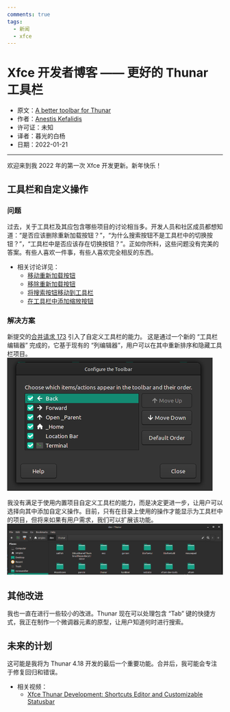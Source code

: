 ```yaml
---
comments: true
tags:
  - 新闻
  - xfce
---
```


# Xfce 开发者博客 —— 更好的 Thunar 工具栏 

- 原文：[A better toolbar for Thunar](http://users.uoa.gr/~sdi1800073/sources/xfce_blog10.html)
- 作者：[Anestis Kefalidis](http://users.uoa.gr/~sdi1800073/)
- 许可证：未知
- 译者：暮光的白杨
- 日期：2022-01-21

----

欢迎来到我 2022 年的第一次 Xfce 开发更新。新年快乐！

## 工具栏和自定义操作

### 问题

过去，关于工具栏及其应包含哪些项目的讨论相当多。开发人员和社区成员都想知道：“是否应该删除重新加载按钮？”，“为什么搜索按钮不是工具栏中的切换按钮？”，“工具栏中是否应该存在切换按钮？”。正如你所料，这些问题没有完美的答案。有些人喜欢一件事，有些人喜欢完全相反的东西。

- 相关讨论详见：
    * [移动重新加载按钮](https://gitlab.xfce.org/xfce/thunar/-/merge_requests/99)
    * [移除重新加载按钮](https://gitlab.xfce.org/xfce/thunar/-/merge_requests/125)
    * [将搜索按钮移动到工具栏](https://gitlab.xfce.org/xfce/thunar/-/issues/621)
    * [在工具栏中添加缩放按钮](https://bugzilla.xfce.org/show_bug.cgi?id=11589)

### 解决方案

新提交的[合并请求 173](https://gitlab.xfce.org/xfce/thunar/-/merge_requests/173) 引入了自定义工具栏的能力。 这是通过一个新的 “工具栏编辑器” 完成的，它基于现有的 “列编辑器”，用户可以在其中重新排序和隐藏工具栏项目。  
    ![01](./images/2022-01/toolbar_editor.png)  

我没有满足于使用内置项目自定义工具栏的能力，而是决定更进一步，让用户可以选择向其中添加自定义操作。目前，只有在目录上使用的操作才能显示为工具栏中的项目，但将来如果有用户需求，我们可以扩展该功能。  
    ![02](./images/2022-01/toolbar.png)

## 其他改进

我也一直在进行一些较小的改进。Thunar 现在可以处理包含 “Tab” 键的快捷方式，我正在制作一个微调器元素的原型，让用户知道何时进行搜索。

## 未来的计划

这可能是我将为 Thunar 4.18 开发的最后一个重要功能。合并后，我可能会专注于修复回归和错误。

- 相关视频：
    * [Xfce Thunar Development: Shortcuts Editor and Customizable Statusbar](https://www.youtube.com/watch?v=sL6lXPnN9CM)